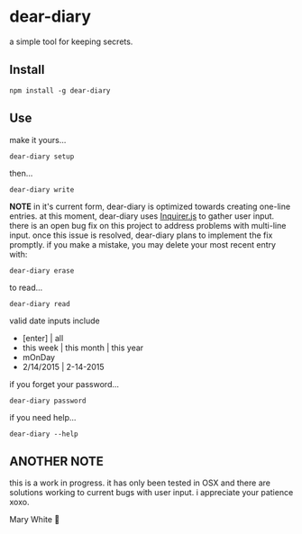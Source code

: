 # dear-diary
a simple tool for keeping secrets. 

## Install
```
npm install -g dear-diary
```

## Use 

make it yours...
```
dear-diary setup
```
then...
```
dear-diary write
```
**NOTE** in it's current form, dear-diary is optimized towards creating one-line entries. at this moment, dear-diary uses [Inquirer.js](https://github.com/SBoudrias/Inquirer.js/) to gather user input. there is an open bug fix on this project to address problems with multi-line input. once this issue is resolved, dear-diary plans to implement the fix promptly.
if you make a mistake, you may delete your most recent entry with:
```
dear-diary erase
```
to read...
 ```
 dear-diary read
 ```
valid date inputs include
* [enter] | all
* this week | this month | this year
* mOnDay
* 2/14/2015 | 2-14-2015

if you forget your password...
 ```
 dear-diary password
 ```
 
if you need help...
 ```
 dear-diary --help
 ```
## ANOTHER NOTE
this is a work in progress. it has only been tested in OSX and there are solutions working to current bugs with user input. i appreciate your patience xoxo.
  

Mary White :blue_heart:
